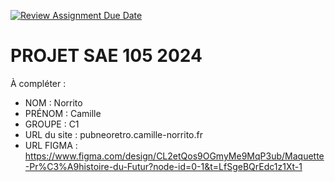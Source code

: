 [![Review Assignment Due Date](https://classroom.github.com/assets/deadline-readme-button-22041afd0340ce965d47ae6ef1cefeee28c7c493a6346c4f15d667ab976d596c.svg)](https://classroom.github.com/a/tqlspz30)
# PROJET SAE 105 2024

À compléter :

- NOM : Norrito
- PRÉNOM : Camille
- GROUPE : C1
- URL du site : pubneoretro.camille-norrito.fr
- URL FIGMA : https://www.figma.com/design/CL2etQos9OGmyMe9MqP3ub/Maquette-Pr%C3%A9histoire-du-Futur?node-id=0-1&t=LfSgeBQrEdc1z1Xt-1 
